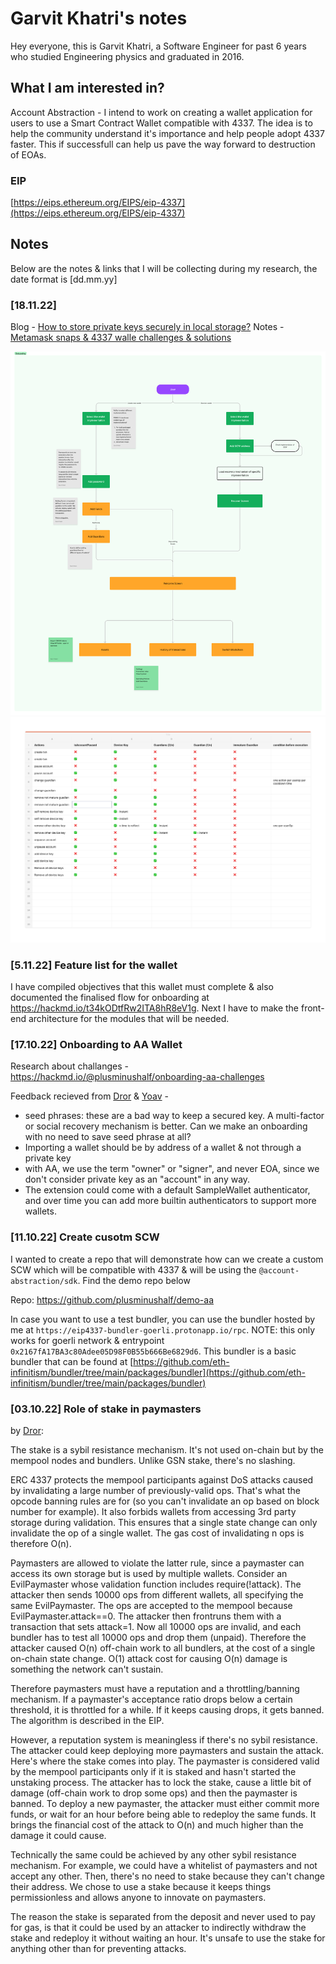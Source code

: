 # Garvit Khatri's notes

Hey everyone, this is Garvit Khatri, a Software Engineer for past 6 years who studied Engineering physics and graduated in 2016.

## What I am interested in?

Account Abstraction - I intend to work on creating a wallet application for users to use a Smart Contract Wallet compatible with 4337. The idea is to help the community understand it's importance and help people adopt 4337 faster. This if successfull can help us pave the way forward to destruction of EOAs.

### EIP

[https://eips.ethereum.org/EIPS/eip-4337](https://eips.ethereum.org/EIPS/eip-4337)

## Notes

Below are the notes & links that I will be collecting during my research, the date format is [dd.mm.yy]

### [18.11.22]

Blog - [How to store private keys securely in local storage?](https://mirror.xyz/plusminushalf.eth/vtRuTou-XjWjQvkigtRrTjKeQ3ZKx5ujyUFZ-W_2s74)
Notes - [Metamask snaps & 4337 walle challenges & solutions](https://hackmd.io/@plusminushalf/metamask-snaps-4337-wallet)

![Wallet design flow](/images/wallet-design-flow.png)
![Wallet Recover design](/images/recovery-design.png)

### [5.11.22] Feature list for the wallet

I have compiled objectives that this wallet must complete & also documented the finalised flow for onboarding at https://hackmd.io/t34kODtfRw2ITA8hR8eV1g.
Next I have to make the front-end architecture for the modules that will be needed.

### [17.10.22] Onboarding to AA Wallet

Research about challanges - https://hackmd.io/@plusminushalf/onboarding-aa-challenges

Feedback recieved from [Dror](https://github.com/drortirosh) & [Yoav](https://github.com/yoavw) -

- seed phrases: these are a bad way to keep a secured key. A multi-factor or social recovery mechanism is better. Can we make an onboarding with no need to save seed phrase at all?
- Importing a wallet should be by address of a wallet & not through a private key
- with AA, we use the term "owner" or "signer", and never EOA, since we don't consider private key as an "account" in any way.
- The extension could come with a default SampleWallet authenticator, and over time you can add more builtin authenticators to support more wallets.

### [11.10.22] Create cusotm SCW

I wanted to create a repo that will demonstrate how can we create a custom SCW which will be compatible with 4337 & will be using the `@account-abstraction/sdk`. Find the demo repo below

Repo: https://github.com/plusminushalf/demo-aa

In case you want to use a test bundler, you can use the bundler hosted by me at `https://eip4337-bundler-goerli.protonapp.io/rpc`. NOTE: this only works for goerli network & entrypoint `0x2167fA17BA3c80Adee05D98F0B55b666Be6829d6`. This bundler is a basic bundler that can be found at [https://github.com/eth-infinitism/bundler/tree/main/packages/bundler](https://github.com/eth-infinitism/bundler/tree/main/packages/bundler)

### [03.10.22] Role of stake in paymasters

by [Dror](https://github.com/drortirosh):

The stake is a sybil resistance mechanism. It's not used on-chain but by the mempool nodes and bundlers. Unlike GSN stake, there's no slashing.

ERC 4337 protects the mempool participants against DoS attacks caused by invalidating a large number of previously-valid ops. That's what the opcode banning rules are for (so you can't invalidate an op based on block number for example). It also forbids wallets from accessing 3rd party storage during validation. This ensures that a single state change can only invalidate the op of a single wallet. The gas cost of invalidating n ops is therefore O(n).

Paymasters are allowed to violate the latter rule, since a paymaster can access its own storage but is used by multiple wallets. Consider an EvilPaymaster whose validation function includes require(!attack). The attacker then sends 10000 ops from different wallets, all specifying the same EvilPaymaster. The ops are accepted to the mempool because EvilPaymaster.attack==0. The attacker then frontruns them with a transaction that sets attack=1. Now all 10000 ops are invalid, and each bundler has to test all 10000 ops and drop them (unpaid). Therefore the attacker caused O(n) off-chain work to all bundlers, at the cost of a single on-chain state change. O(1) attack cost for causing O(n) damage is something the network can't sustain.

Therefore paymasters must have a reputation and a throttling/banning mechanism. If a paymaster's acceptance ratio drops below a certain threshold, it is throttled for a while. If it keeps causing drops, it gets banned. The algorithm is described in the EIP.

However, a reputation system is meaningless if there's no sybil resistance. The attacker could keep deploying more paymasters and sustain the attack. Here's where the stake comes into play. The paymaster is considered valid by the mempool participants only if it is staked and hasn't started the unstaking process. The attacker has to lock the stake, cause a little bit of damage (off-chain work to drop some ops) and then the paymaster is banned. To deploy a new paymaster, the attacker must either commit more funds, or wait for an hour before being able to redeploy the same funds. It brings the financial cost of the attack to O(n) and much higher than the damage it could cause.

Technically the same could be achieved by any other sybil resistance mechanism. For example, we could have a whitelist of paymasters and not accept any other. Then, there's no need to stake because they can't change their address. We chose to use a stake because it keeps things permissionless and allows anyone to innovate on paymasters.

The reason the stake is separated from the deposit and never used to pay for gas, is that it could be used by an attacker to indirectly withdraw the stake and redeploy it without waiting an hour. It's unsafe to use the stake for anything other than for preventing attacks.
